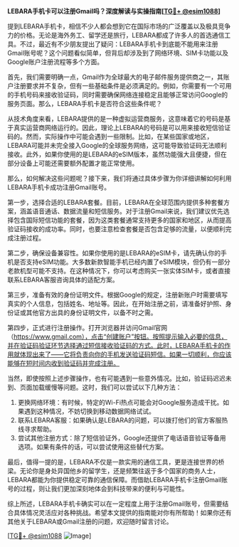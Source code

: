 **LEBARA手机卡可以注册Gmail吗？深度解读与实操指南[[TG💪+ @esim1088](https://t.me/s/esim1088)]**

提到LEBARA手机卡，相信不少人都会想到它在国际市场的广泛覆盖以及极具竞争力的价格。无论是海外务工、留学还是旅行，LEBARA都成了许多人的首选通信工具。不过，最近有不少朋友提出了疑问：LEBARA手机卡到底能不能用来注册Gmail账号呢？这个问题看似简单，但背后却涉及到了网络环境、SIM卡功能以及Google账户注册流程等多个方面。

首先，我们需要明确一点，Gmail作为全球最大的电子邮件服务提供商之一，其账户注册要求并不复杂，但有一些基础条件是必须满足的。例如，你需要有一个可用的手机号码来接收验证码，同时需要确保网络连接稳定且能够正常访问Google的服务页面。那么，LEBARA手机卡是否符合这些条件呢？

从技术角度来看，LEBARA提供的是一种虚拟运营商服务，这意味着它的号码是基于真实运营商网络运行的。因此，理论上LEBARA的号码是可以用来接收短信验证码的。然而，实际操作中可能会遇到一些限制。比如，在某些国家或地区，LEBARA可能并未完全接入Google的全球服务网络，这可能导致验证码无法顺利接收。此外，如果你使用的是LEBARA的eSIM版本，虽然功能强大且便捷，但在部分设备上可能还需要额外配置才能正常使用。

那么，如何解决这些问题呢？接下来，我们将通过具体步骤为你详细讲解如何利用LEBARA手机卡成功注册Gmail账号。

第一步，选择合适的LEBARA套餐。目前，LEBARA在全球范围内提供多种套餐方案，涵盖语音通话、数据流量和短信服务。对于注册Gmail来说，我们建议优先选择包含国际短信功能的套餐，因为这类套餐通常支持更多的国家和地区，从而提高验证码接收的成功率。同时，也要注意检查套餐是否包含足够的流量，以便顺利完成注册过程。

第二步，确保设备兼容性。如果你使用的是LEBARA的eSIM卡，请先确认你的手机是否支持eSIM功能。大多数新款智能手机已经内置了eSIM模块，但仍有一部分老款机型可能不支持。在这种情况下，你可以考虑购买一张实体SIM卡，或者直接联系LEBARA客服咨询具体的适配方案。

第三步，准备有效的身份证明文件。根据Google的规定，注册新账户时需要填写真实的个人信息，包括姓名、地址等。因此，在开始注册之前，请准备好护照、身份证或其他官方出具的身份证明文件，以备不时之需。

第四步，正式进行注册操作。打开浏览器并访问Gmail官网（https://www.gmail.com），点击“创建账户”按钮。按照提示输入必要的信息，并在验证码验证环节选择通过短信接收验证码的方式。此时，LEBARA手机卡的作用就体现出来了——它将负责向你的手机发送验证码短信。如果一切顺利，你应该能够在短时间内收到验证码并完成注册。

当然，即使按照上述步骤操作，也有可能遇到一些意外情况。比如，验证码迟迟未到、页面加载缓慢等问题。这时，我们可以尝试以下几种方法：

1. 更换网络环境：有时候，特定的Wi-Fi热点可能会对Google服务造成干扰。如果遇到这种情况，不妨切换到移动数据网络试试。
2. 联系LEBARA客服：如果确认是LEBARA的问题，可以拨打他们的官方客服热线寻求帮助。
3. 尝试其他注册方式：除了短信验证外，Google还提供了电话语音验证等备用选项。如果有条件的话，可以尝试使用这些替代方案。

最后，值得一提的是，LEBARA不仅是一款实用的通信工具，更是连接世界的桥梁。无论你是身处异国他乡的留学生，还是频繁往返于多个国家的商务人士，LEBARA都能为你提供稳定可靠的通信保障。而借助LEBARA手机卡注册Gmail账号的过程，则让我们更加深刻地体会到科技带来的便利与可能性。

综上所述，LEBARA手机卡确实可以在一定程度上用于注册Gmail账号，但需要结合具体情况灵活应对各种挑战。希望本文提供的指南能对你有所帮助！如果你还有其他关于LEBARA或Gmail注册的问题，欢迎随时留言讨论。

[[TG💪+ @esim1088](https://t.me/s/esim1088) ![Image](https://i.postimg.cc/4NQfJmqS/Snipaste-2025-05-13-00-14-12.png)]